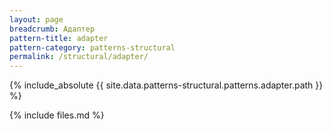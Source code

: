 ```yaml
---
layout: page
breadcrumb: Адаптер
pattern-title: adapter
pattern-category: patterns-structural
permalink: /structural/adapter/
---
```


{% include_absolute {{ site.data.patterns-structural.patterns.adapter.path }} %}

{% include files.md %}
